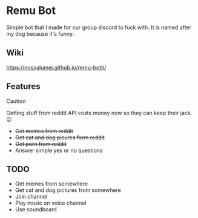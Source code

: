 # Remu Bot
Simple bot that I made for our group discord to fuck with. It is named after my dog because it's funny.

## Wiki
https://nosyalumej.github.io/remu-botti/

## Features
> [!CAUTION]
> Getting stuff from reddit API costs money now so they can keep their jack. :frowning_face:
- ~~Get memes from reddit~~
- ~~Get cat and dog picures form reddit~~
- ~~Get porn from reddit~~
- Answer simple yes or no questions

## TODO
- Get memes from somewhere
- Get cat and dog pictures from somewhere
- Join channel
- Play music on voice channel
- Use soundboard
